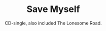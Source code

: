 ---
title: Save Myself
subtitle: CD-single, also included The Lonesome Road.
year: 2010
format: music
img: /images/shop/save-myself.jpg
price: 5
shopUrl: "Save+Myself+(CD-single)+-+5+EUR"
---